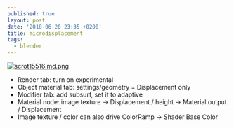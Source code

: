 ```yaml
---
published: true
layout: post
date: '2018-06-20 23:35 +0200'
title: microdisplacement
tags:
  - blender
---
```

[![scrot15516.md.png](https://cdn.scrot.moe/images/2018/06/20/scrot15516.md.png)](https://scrot.moe/image/9tzd0)

- Render tab: turn on experimental
- Object material tab: settings/geometry = Displacement only
- Modifier tab: add subsurf, set it to adaptive
- Material node: image texture -> Displacement / height -> Material output / Displacement
- Image texture / color can also drive ColorRamp -> Shader Base Color